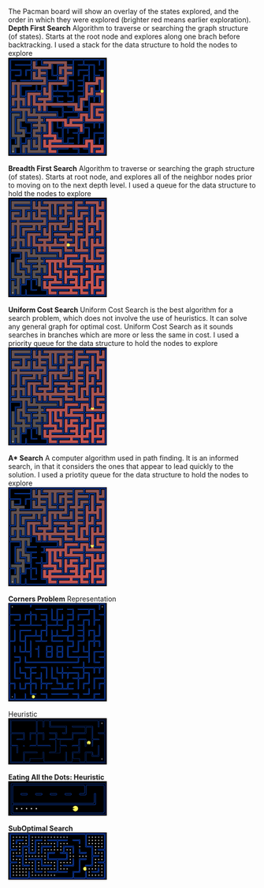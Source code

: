 The Pacman board will show an overlay of the states explored, and the order in which they were explored (brighter red means earlier exploration).
**Depth First Search**
Algorithm to traverse or searching the graph structure (of states). Starts at the root node and explores along one brach before backtracking. I used a stack for the data structure to hold the nodes to explore
</br>
<img src="/search/imgs/DFS.png" alt="BFS" width="200px"/>
</br>

**Breadth First Search**
Algorithm to traverse or searching the graph structure (of states). Starts at root node, and explores all of the neighbor nodes prior to moving on to the next depth level. I used a queue for the data structure to hold the nodes to explore
</br>
<img src="/search/imgs/BFS.png" alt="DFS" width="200px"/>
</br>

**Uniform Cost Search**
Uniform Cost Search is the best algorithm for a search problem, which does not involve the use of heuristics. It can solve any general graph for optimal cost. Uniform Cost Search as it sounds searches in branches which are more or less the same in cost. I used a priority queue for the data structure to hold the nodes to explore
</br>
<img src="/search/imgs/UCS.png" alt="UCS" width="200px"/>
</br>

**A\* Search**
A computer algorithm used in path finding. It is an informed search, in that it considers the ones that appear to lead quickly to the solution. I used a priotity queue for the data structure to hold the nodes to explore
</br>
<img src="/search/imgs/A*.png" alt="A* Search" width="200px"/>
</br>

**Corners Problem**
Representation
</br>
<img src="/search/imgs/CornerProb.png" alt="Rep" width="200px"/>
</br>

Heuristic
</br>
<img src="/search/imgs/CornerHeuristic.png" alt="Heur" width="200px"/>
</br>


**Eating All the Dots: Heuristic**
</br>
<img src="/search/imgs/EatingDots.png" alt="Eating" width="200px"/>
</br>

**SubOptimal Search**
</br>
<img src="/search/imgs/SubOptimal.png" alt="SubOptimal" width="200px"/>
</br>
